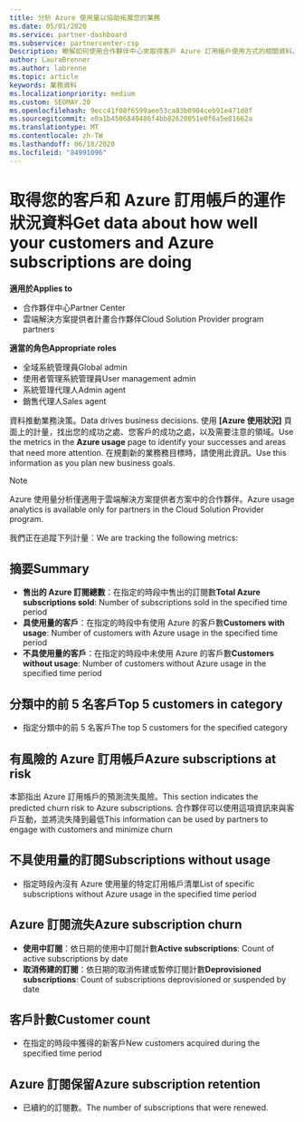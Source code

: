 ```yaml
---
title: 分析 Azure 使用量以協助拓展您的業務
ms.date: 05/01/2020
ms.service: partner-dashboard
ms.subservice: partnercenter-csp
Description: 瞭解如何使用合作夥伴中心來取得客戶 Azure 訂用帳戶使用方式的相關資料。
author: LauraBrenner
ms.author: labrenne
ms.topic: article
keywords: 業務資料
ms.localizationpriority: medium
ms.custom: SEOMAY.20
ms.openlocfilehash: 9ecc41f08f6599aee53ca83b0904ceb91e471d8f
ms.sourcegitcommit: e0a1b4506840486f4bb82620051e0f6a5e81662a
ms.translationtype: MT
ms.contentlocale: zh-TW
ms.lasthandoff: 06/18/2020
ms.locfileid: "84991096"
---
```

# <a name="get-data-about-how-well-your-customers-and-azure-subscriptions-are-doing"></a><span data-ttu-id="fead6-104">取得您的客戶和 Azure 訂用帳戶的運作狀況資料</span><span class="sxs-lookup"><span data-stu-id="fead6-104">Get data about how well your customers and Azure subscriptions are doing</span></span>

<span data-ttu-id="fead6-105">**適用於**</span><span class="sxs-lookup"><span data-stu-id="fead6-105">**Applies to**</span></span>

- <span data-ttu-id="fead6-106">合作夥伴中心</span><span class="sxs-lookup"><span data-stu-id="fead6-106">Partner Center</span></span>
- <span data-ttu-id="fead6-107">雲端解決方案提供者計畫合作夥伴</span><span class="sxs-lookup"><span data-stu-id="fead6-107">Cloud Solution Provider program partners</span></span>

<span data-ttu-id="fead6-108">**適當的角色**</span><span class="sxs-lookup"><span data-stu-id="fead6-108">**Appropriate roles**</span></span>

- <span data-ttu-id="fead6-109">全域系統管理員</span><span class="sxs-lookup"><span data-stu-id="fead6-109">Global admin</span></span>
- <span data-ttu-id="fead6-110">使用者管理系統管理員</span><span class="sxs-lookup"><span data-stu-id="fead6-110">User management admin</span></span>
- <span data-ttu-id="fead6-111">系統管理代理人</span><span class="sxs-lookup"><span data-stu-id="fead6-111">Admin agent</span></span>
- <span data-ttu-id="fead6-112">銷售代理人</span><span class="sxs-lookup"><span data-stu-id="fead6-112">Sales agent</span></span>

<span data-ttu-id="fead6-113">資料推動業務決策。</span><span class="sxs-lookup"><span data-stu-id="fead6-113">Data drives business decisions.</span></span> <span data-ttu-id="fead6-114">使用 **\[Azure 使用狀況\]** 頁面上的計量，找出您的成功之處、您客戶的成功之處，以及需要注意的領域。</span><span class="sxs-lookup"><span data-stu-id="fead6-114">Use the metrics in the **Azure usage** page to identify your successes and areas that need more attention.</span></span> <span data-ttu-id="fead6-115">在規劃新的業務務目標時，請使用此資訊。</span><span class="sxs-lookup"><span data-stu-id="fead6-115">Use this information as you plan new business goals.</span></span>

> [!NOTE]
> <span data-ttu-id="fead6-116">Azure 使用量分析僅適用于雲端解決方案提供者方案中的合作夥伴。</span><span class="sxs-lookup"><span data-stu-id="fead6-116">Azure usage analytics is available only for partners in the Cloud Solution Provider program.</span></span>

<span data-ttu-id="fead6-117">我們正在追蹤下列計量︰</span><span class="sxs-lookup"><span data-stu-id="fead6-117">We are tracking the following metrics:</span></span>

## <a name="summary"></a><span data-ttu-id="fead6-118">摘要</span><span class="sxs-lookup"><span data-stu-id="fead6-118">Summary</span></span>

- <span data-ttu-id="fead6-119">**售出的 Azure 訂閱總數**：在指定的時段中售出的訂閱數</span><span class="sxs-lookup"><span data-stu-id="fead6-119">**Total Azure subscriptions sold**: Number of subscriptions sold in the specified time period</span></span>  
- <span data-ttu-id="fead6-120">**具使用量的客戶**：在指定的時段中有使用 Azure 的客戶數</span><span class="sxs-lookup"><span data-stu-id="fead6-120">**Customers with usage**: Number of customers with Azure usage in the specified time period</span></span>  
- <span data-ttu-id="fead6-121">**不具使用量的客戶**：在指定的時段中未使用 Azure 的客戶數</span><span class="sxs-lookup"><span data-stu-id="fead6-121">**Customers without usage**: Number of customers without Azure usage in the specified time period</span></span>  

## <a name="top-5-customers-in-category"></a><span data-ttu-id="fead6-122">分類中的前 5 名客戶</span><span class="sxs-lookup"><span data-stu-id="fead6-122">Top 5 customers in category</span></span>

- <span data-ttu-id="fead6-123">指定分類中的前 5 名客戶</span><span class="sxs-lookup"><span data-stu-id="fead6-123">The top 5 customers for the specified category</span></span>  

## <a name="azure-subscriptions-at-risk"></a><span data-ttu-id="fead6-124">有風險的 Azure 訂用帳戶</span><span class="sxs-lookup"><span data-stu-id="fead6-124">Azure subscriptions at risk</span></span>

<span data-ttu-id="fead6-125">本節指出 Azure 訂用帳戶的預測流失風險。</span><span class="sxs-lookup"><span data-stu-id="fead6-125">This section indicates the predicted churn risk to Azure subscriptions.</span></span> <span data-ttu-id="fead6-126">合作夥伴可以使用這項資訊來與客戶互動，並將流失降到最低</span><span class="sxs-lookup"><span data-stu-id="fead6-126">This information can be used by partners to engage with customers and minimize churn</span></span>

## <a name="subscriptions-without-usage"></a><span data-ttu-id="fead6-127">不具使用量的訂閱</span><span class="sxs-lookup"><span data-stu-id="fead6-127">Subscriptions without usage</span></span>

- <span data-ttu-id="fead6-128">指定時段內沒有 Azure 使用量的特定訂用帳戶清單</span><span class="sxs-lookup"><span data-stu-id="fead6-128">List of specific subscriptions without Azure usage in the specified time period</span></span>  

## <a name="azure-subscription-churn"></a><span data-ttu-id="fead6-129">Azure 訂閱流失</span><span class="sxs-lookup"><span data-stu-id="fead6-129">Azure subscription churn</span></span>

- <span data-ttu-id="fead6-130">**使用中訂閱**：依日期的使用中訂閱計數</span><span class="sxs-lookup"><span data-stu-id="fead6-130">**Active subscriptions**: Count of active subscriptions by date</span></span>  
- <span data-ttu-id="fead6-131">**取消佈建的訂閱**：依日期的取消佈建或暫停訂閱計數</span><span class="sxs-lookup"><span data-stu-id="fead6-131">**Deprovisioned subscriptions**: Count of subscriptions deprovisioned or suspended by date</span></span>  

## <a name="customer-count"></a><span data-ttu-id="fead6-132">客戶計數</span><span class="sxs-lookup"><span data-stu-id="fead6-132">Customer count</span></span>

- <span data-ttu-id="fead6-133">在指定的時段中獲得的新客戶</span><span class="sxs-lookup"><span data-stu-id="fead6-133">New customers acquired during the specified time period</span></span>  

## <a name="azure-subscription-retention"></a><span data-ttu-id="fead6-134">Azure 訂閱保留</span><span class="sxs-lookup"><span data-stu-id="fead6-134">Azure subscription retention</span></span>

- <span data-ttu-id="fead6-135">已續約的訂閱數。</span><span class="sxs-lookup"><span data-stu-id="fead6-135">The number of subscriptions that were renewed.</span></span>
